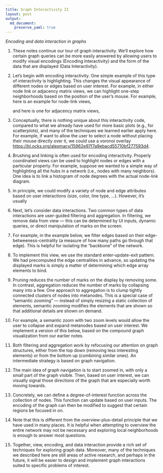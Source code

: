 ```yaml
---
title: Graph Interactivity II
layout: post
output: 
  md_document:
    preserve_yaml: true
---
```


*Encoding and data interaction in graphs*

1.  These notes continue our tour of graph interactivity. We’ll explore
    how certain graph queries can be more easily answered by allowing
    users to modify visual encodings (Encoding Interactivity) and the
    form of the data that are displayed (Data Interactivity).

2.  Let’s begin with encoding interactivity. One simple example of this
    type of interactivity is highlighting. This changes the visual
    appearance of different nodes or edges based on user interest. For
    example, in either node link or adjacency matrix views, we can
    highlight one-step neighborhoods based on the position of the user’s
    mouse. For example, here is an example for node-link views,

    and here is one for adjacency matrix views,

3.  Conceptually, there is nothing unique about this interactivity code,
    compared to what we already have used for more basic plots (e.g.,
    for scatterplots), and many of the techniques we learned earlier
    apply here. For example, if want to allow the user to select a node
    without placing their mouse directly over it, we could use a voronoi
    overlay
    <https://bl.ocks.org/alexmacy/15962e97f7a9ebacd55710bf277593d4>.

4.  Brushing and linking is often used for encoding interactivity.
    Properly coordinated views can be used to highlight nodes or edges
    with a particular property. For example, suppose we wanted to a
    simple way of highlighting all the hubs in a network (i.e., nodes
    with many neighbors). One idea is to link a histogram of node
    degrees with the actual node-link diagram.

5.  In principle, we could modify a variety of node and edge attributes
    based on user interactions (size, color, line type, …). However,
    it’s usually

6.  Next, let’s consider data interactions. Two common types of data
    interactions are user-guided filtering and aggregation. In
    filtering, we remove data from view — this can be determined by UI
    inputs, dynamic queries, or direct manipulation of marks on the
    screen.

7.  For example, in the example below, we filter edges based on their
    edge-betweeness-centrality (a measure of how many paths go through
    that edge). This is helpful for isolating the “backbone” of the
    network.

8.  To implement this view, we use the standard enter-update-exit
    pattern. We had precomputed the edge centralities in advance, so
    updating the displayed marks is simply a matter of determining which
    edge array elements to bind.

9.  Pruning reduces the number of marks on the display by removing some.
    In contrast, aggregation reduces the number of marks by collapsing
    many into a few. One approach to aggregation is to clump tightly
    connected clusters of nodes into metanodes. This is a special case
    of “semantic zooming” — instead of simply resizing a static
    collection of elements, semantic zooming modifies the elements that
    are shown so that additional details are shown on demand.

10. For example, a semantic zoom with two zoom levels would allow the
    user to collapse and expand metanodes based on user interest. We
    implement a version of this below, based on the compound graph
    visualization from our earlier notes.

11. Both filtering and aggregation work by refocusing our attention on
    graph structures, either from the top down (removing less
    interesting elements) or from the bottom up (combining similar
    ones). An intermediate strategy is based on graph navigation.

12. The main idea of graph navigation is to start zoomed in, with only a
    small part of the graph visible. Then, based on user interest, we
    can visually signal those directions of the graph that are
    especially worth moving towards.

13. Concretely, we can define a degree-of-interest function across the
    collection of nodes. This function can update based on user inputs.
    The encoding of the graph can then be modified to suggest that
    certain regions be focused in on.

14. Note that this is different from the overview-plus-detail principle
    that we have used in many places. It is helpful when attempting to
    overview the entire network may not be necessary and exploring local
    neighborhoods is enough to answer most questions.

15. Together, view, encoding, and data interaction provide a rich set of
    techniques for exploring graph data. Moreover, many of the
    techniques we described here are still areas of active research, and
    perhaps in the future, it will be easier to design and implement
    graph interactions suited to specific problems of interest.
